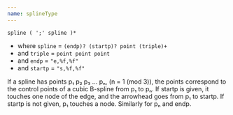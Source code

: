 ```yaml
---
name: splineType
---
```

`spline ( ';' spline )*`

* where `spline` = `(endp)? (startp)? point (triple)+`
* and `triple` = `point point point`
* and `endp` = `"e,%f,%f"`
* and `startp` = `"s,%f,%f"`

If a spline has points p₁ p₂ p₃ ... pₙ, (n = 1 (mod 3)), the points
correspond to the control points of a cubic B-spline from p₁ to pₙ. If startp
is given, it touches one node of the edge, and the arrowhead
goes from p₁ to startp. If startp is not given, p₁ touches a node.
Similarly for pₙ and endp.
